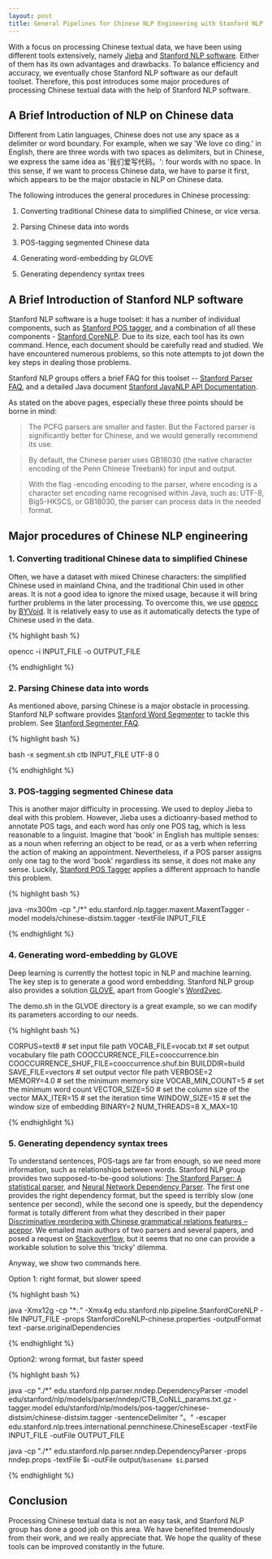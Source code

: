 ```yaml
---
layout: post
title: General Pipelines for Chinese NLP Engineering with Stanford NLP software
---
```


With a focus on processing Chinese textual data, we have been using different tools extensively, namely [Jieba](https://github.com/fxsjy/jieba) and [Stanford NLP software](http://nlp.stanford.edu/software/). Either of them has its own advantages and drawbacks. To balance efficiency and accuracy, we eventually chose Stanford NLP software as our default toolset. Therefore, this post introduces some major procedures of processing Chinese textual data with the help of Stanford NLP software.

## A Brief Introduction of NLP on Chinese data

Different from Latin languages, Chinese does not use any space as a delimiter or word boundary. For example, when we say 'We love co ding.' in English, there are three words with two spaces as delimiters, but in Chinese, we express the same idea as '我们爱写代码。': four words with no space. In this sense, if we want to process Chinese data, we have to parse it first, which appears to be the major obstacle in NLP on Chinese data.

The following introduces the general procedures in Chinese processing:

1. Converting traditional Chinese data to simplified Chinese, or vice versa.

2. Parsing Chinese data into words

3. POS-tagging segmented Chinese data

4. Generating word-embedding by GLOVE

5. Generating dependency syntax trees

## A Brief Introduction of Stanford NLP software

Stanford NLP software is a huge toolset: it has a number of individual components, such as [Stanford POS tagger](nlp.stanford.edu/software/tagger.shtml), and a combination of all these components - [Stanford CoreNLP](stanfordnlp.github.io/CoreNLP/). Due to its size, each tool has its own command. Hence, each document should be carefully read and studied. We have encountered numerous problems, so this note attempts to jot down the key steps in dealing those problems.

Stanford NLP groups offers a brief FAQ for this toolset -- [Stanford Parser FAQ](http://nlp.stanford.edu/software/parser-faq.shtml), and a detailed Java document [Stanford JavaNLP API Documentation](http://nlp.stanford.edu/nlp/javadoc/javanlp/overview-summary.html).

As stated on the above pages, especially these three points should be borne in mind:

> The PCFG parsers are smaller and faster. But the Factored parser is significantly better for Chinese, and we would generally recommend its use.

> By default, the Chinese parser uses GB18030 (the native character encoding of the Penn Chinese Treebank) for input and output.

> With the flag -encoding encoding to the parser, where encoding is a character set encoding name recognised within Java, such as: UTF-8, Big5-HKSCS, or GB18030, the parser can process data in the needed format.

## Major procedures of Chinese NLP engineering

### 1. Converting traditional Chinese data to simplified Chinese

Often, we have a dataset with mixed Chinese characters: the simplified Chinese used in mainland China, and the traditional Chin used in other areas. It is not a good idea to ignore the mixed usage, because it will bring further problems in the later processing. To overcome this, we use [opencc](https://github.com/BYVoid/OpenCC) by [BYVoid](opencc.byvoid.com/). It is relatively easy to use as it automatically detects the type of Chinese used in the data.

{% highlight bash %}

opencc -i INPUT_FILE -o OUTPUT_FILE

{% endhighlight %}

### 2. Parsing Chinese data into words

As mentioned above, parsing Chinese is a major obstacle in processing. Stanford NLP software provides [Stanford Word Segmenter](http://nlp.stanford.edu/software/segmenter.shtml) to tackle this problem. See [Stanford Segmenter FAQ](http://nlp.stanford.edu/software/segmenter-faq.shtml).

{% highlight bash %}

bash -x segment.sh ctb INPUT_FILE UTF-8 0

{% endhighlight %}

### 3. POS-tagging segmented Chinese data

This is another major difficulty in processing. We used to deploy Jieba to deal with this problem. However, Jieba uses a dictioanry-based method to annotate POS tags, and each word has only one POS tag, which is less reasonable to a linguist. Imagine that 'book' in English has multiple senses: as a noun when referring an object to be read, or as a verb when referring the action of making an appointment. Nevertheless, if a POS parser assigns only one tag to the word 'book' regardless its sense, it does not make any sense. Luckily, [Stanford POS Tagger](http://nlp.stanford.edu/software/tagger.shtml) applies a different approach to handle this problem.

{% highlight bash %}

java -mx300m -cp "./*" edu.stanford.nlp.tagger.maxent.MaxentTagger -model models/chinese-distsim.tagger -textFile INPUT_FILE

{% endhighlight %}

### 4. Generating word-embedding by GLOVE

Deep learning is currently the hottest topic in NLP and machine learning. The key step is to generate a good word embedding. Stanford NLP group also provides a solution [GLOVE](nlp.stanford.edu/projects/glove), apart from Google's [Word2vec](https://code.google.com/p/word2vec/).

The demo.sh in the GLVOE directory is a great example, so we can modify its parameters according to our needs.

{% highlight bash %}

CORPUS=text8                                    # set input file path
VOCAB_FILE=vocab.txt                            # set output vocabulary file path
COOCCURRENCE_FILE=cooccurrence.bin              
COOCCURRENCE_SHUF_FILE=cooccurrence.shuf.bin
BUILDDIR=build
SAVE_FILE=vectors                               # set output vector file path
VERBOSE=2           
MEMORY=4.0                                      # set the minimum memory size
VOCAB_MIN_COUNT=5                               # set the minimum word count
VECTOR_SIZE=50                                  # set the column size of the vector
MAX_ITER=15                                     # set the iteration time
WINDOW_SIZE=15                                  # set the window size of embedding
BINARY=2
NUM_THREADS=8
X_MAX=10

{% endhighlight %}

### 5. Generating dependency syntax trees

To understand sentences, POS-tags are far from enough, so we need more information, such as relationships between words. Stanford NLP group provides two supposed-to-be-good solutions: [The Stanford Parser: A statistical parser](http://nlp.stanford.edu/software/lex-parser.shtml), and [Neural Network Dependency Parser](http://nlp.stanford.edu/software/nndep.shtml). The first one provides the right dependency format, but the speed is terribly slow (one sentence per second), while the second one is speedy, but the dependency format is totally different from what they described in their paper [Discriminative reordering with Chinese grammatical relations features – acepor](http://www.aclweb.org/anthology/W09-2307). We emailed main authors of two parsers and several papers, and posed a request on [Stackoverflow](https://stackoverflow.com/questions/33294148/how-to-use-nndep-parser-in-stanford-parser-to-process-chinese-data), but it seems that no one can provide a workable solution to solve this 'tricky' dilemma.

Anyway, we show two commands here.

Option 1: right format, but slower speed

{% highlight bash %}

java -Xmx12g -cp "*:." -Xmx4g edu.stanford.nlp.pipeline.StanfordCoreNLP -file INPUT_FILE -props StanfordCoreNLP-chinese.properties -outputFormat text -parse.originalDependencies

{% endhighlight %}

Option2: wrong format, but faster speed

{% highlight bash %}

java -cp "./*" edu.stanford.nlp.parser.nndep.DependencyParser -model edu/stanford/nlp/models/parser/nndep/CTB_CoNLL_params.txt.gz -tagger.model edu/stanford/nlp/models/pos-tagger/chinese-distsim/chinese-distsim.tagger -sentenceDelimiter "。" -escaper edu.stanford.nlp.trees.international.pennchinese.ChineseEscaper -textFile INPUT_FILE -outFile OUTPUT_FILE

java -cp "./*" edu.stanford.nlp.parser.nndep.DependencyParser -props nndep.props -textFile $i -outFile output/`basename $i`.parsed

{% endhighlight %}


## Conclusion

Processing Chinese textual data is not an easy task, and Stanford NLP group has done a good job on this area. We have benefited tremendously from their work, and we really appreciate that. We hope the quality of these tools can be improved constantly in the future.
